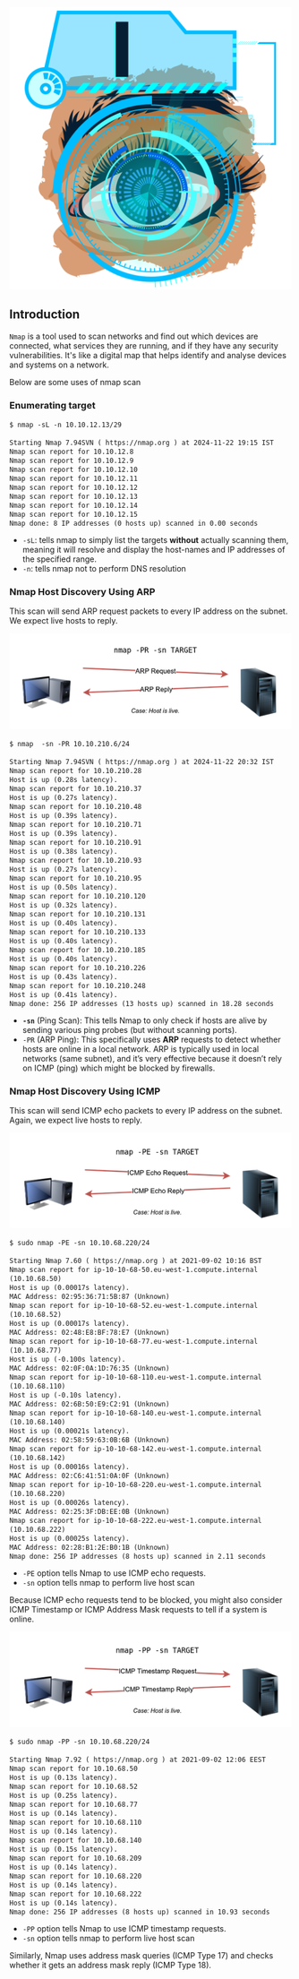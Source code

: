 ![](a6b64823d42120e106cb7e89ceaa4817.png)
## Introduction

`Nmap` is a tool used to scan networks and find out which devices are connected, what services they are running, and if they have any security vulnerabilities. It's like a digital map that helps identify and analyse devices and systems on a network.

Below are some uses of nmap scan

### Enumerating target

```
$ nmap -sL -n 10.10.12.13/29

Starting Nmap 7.94SVN ( https://nmap.org ) at 2024-11-22 19:15 IST
Nmap scan report for 10.10.12.8
Nmap scan report for 10.10.12.9
Nmap scan report for 10.10.12.10
Nmap scan report for 10.10.12.11
Nmap scan report for 10.10.12.12
Nmap scan report for 10.10.12.13
Nmap scan report for 10.10.12.14
Nmap scan report for 10.10.12.15
Nmap done: 8 IP addresses (0 hosts up) scanned in 0.00 seconds
```

- `-sL`: tells nmap to simply list the targets **without** actually scanning them, meaning it will resolve and display the host-names and IP addresses of the specified range.
- `-n`: tells nmap not to perform DNS resolution

### Nmap Host Discovery Using ARP

This scan will send ARP request packets to every IP address on the subnet. We expect live hosts to reply.

![](Pasted%20image%2020241122203954.png)

```
$ nmap  -sn -PR 10.10.210.6/24

Starting Nmap 7.94SVN ( https://nmap.org ) at 2024-11-22 20:32 IST
Nmap scan report for 10.10.210.28
Host is up (0.28s latency).
Nmap scan report for 10.10.210.37
Host is up (0.27s latency).
Nmap scan report for 10.10.210.48
Host is up (0.39s latency).
Nmap scan report for 10.10.210.71
Host is up (0.39s latency).
Nmap scan report for 10.10.210.91
Host is up (0.38s latency).
Nmap scan report for 10.10.210.93
Host is up (0.27s latency).
Nmap scan report for 10.10.210.95
Host is up (0.50s latency).
Nmap scan report for 10.10.210.120
Host is up (0.32s latency).
Nmap scan report for 10.10.210.131
Host is up (0.40s latency).
Nmap scan report for 10.10.210.133
Host is up (0.40s latency).
Nmap scan report for 10.10.210.185
Host is up (0.40s latency).
Nmap scan report for 10.10.210.226
Host is up (0.43s latency).
Nmap scan report for 10.10.210.248
Host is up (0.41s latency).
Nmap done: 256 IP addresses (13 hosts up) scanned in 18.28 seconds

```

- **`-sn`** (Ping Scan): This tells Nmap to only check if hosts are alive by sending various ping probes (but without scanning ports).
- `-PR` (ARP Ping): This specifically uses **ARP** requests to detect whether hosts are online in a local network. ARP is typically used in local networks (same subnet), and it’s very effective because it doesn’t rely on ICMP (ping) which might be blocked by firewalls.

### Nmap Host Discovery Using ICMP

This scan will send ICMP echo packets to every IP address on the subnet. Again, we expect live hosts to reply.

![](Pasted%20image%2020241122210254.png)

```
$ sudo nmap -PE -sn 10.10.68.220/24

Starting Nmap 7.60 ( https://nmap.org ) at 2021-09-02 10:16 BST
Nmap scan report for ip-10-10-68-50.eu-west-1.compute.internal (10.10.68.50)
Host is up (0.00017s latency).
MAC Address: 02:95:36:71:5B:87 (Unknown)
Nmap scan report for ip-10-10-68-52.eu-west-1.compute.internal (10.10.68.52)
Host is up (0.00017s latency).
MAC Address: 02:48:E8:BF:78:E7 (Unknown)
Nmap scan report for ip-10-10-68-77.eu-west-1.compute.internal (10.10.68.77)
Host is up (-0.100s latency).
MAC Address: 02:0F:0A:1D:76:35 (Unknown)
Nmap scan report for ip-10-10-68-110.eu-west-1.compute.internal (10.10.68.110)
Host is up (-0.10s latency).
MAC Address: 02:6B:50:E9:C2:91 (Unknown)
Nmap scan report for ip-10-10-68-140.eu-west-1.compute.internal (10.10.68.140)
Host is up (0.00021s latency).
MAC Address: 02:58:59:63:0B:6B (Unknown)
Nmap scan report for ip-10-10-68-142.eu-west-1.compute.internal (10.10.68.142)
Host is up (0.00016s latency).
MAC Address: 02:C6:41:51:0A:0F (Unknown)
Nmap scan report for ip-10-10-68-220.eu-west-1.compute.internal (10.10.68.220)
Host is up (0.00026s latency).
MAC Address: 02:25:3F:DB:EE:0B (Unknown)
Nmap scan report for ip-10-10-68-222.eu-west-1.compute.internal (10.10.68.222)
Host is up (0.00025s latency).
MAC Address: 02:28:B1:2E:B0:1B (Unknown)
Nmap done: 256 IP addresses (8 hosts up) scanned in 2.11 seconds
```

- `-PE` option tells Nmap to use ICMP echo requests.
- `-sn` option tells nmap to perform live host scan

Because ICMP echo requests tend to be blocked, you might also consider ICMP Timestamp or ICMP Address Mask requests to tell if a system is online.

![](Pasted%20image%2020241123071959.png)

```
$ sudo nmap -PP -sn 10.10.68.220/24

Starting Nmap 7.92 ( https://nmap.org ) at 2021-09-02 12:06 EEST
Nmap scan report for 10.10.68.50
Host is up (0.13s latency).
Nmap scan report for 10.10.68.52
Host is up (0.25s latency).
Nmap scan report for 10.10.68.77
Host is up (0.14s latency).
Nmap scan report for 10.10.68.110
Host is up (0.14s latency).
Nmap scan report for 10.10.68.140
Host is up (0.15s latency).
Nmap scan report for 10.10.68.209
Host is up (0.14s latency).
Nmap scan report for 10.10.68.220
Host is up (0.14s latency).
Nmap scan report for 10.10.68.222
Host is up (0.14s latency).
Nmap done: 256 IP addresses (8 hosts up) scanned in 10.93 seconds
```

- `-PP` option tells Nmap to use ICMP timestamp requests.
- `-sn` option tells nmap to perform live host scan

Similarly, Nmap uses address mask queries (ICMP Type 17) and checks whether it gets an address mask reply (ICMP Type 18).

